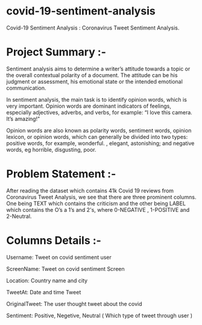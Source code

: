 # covid-19-sentiment-analysis
Covid-19 Sentiment Analysis : Coronavirus Tweet Sentiment Analysis.

# Project Summary :- 

Sentiment analysis aims to determine a writer’s attitude towards a topic or the overall contextual polarity of a document. The attitude can be his judgment or assessment, his emotional state or the intended emotional communication.

In sentiment analysis, the main task is to identify opinion words, which is very important. Opinion words are dominant indicators of feelings, especially adjectives, adverbs, and verbs, for example: “I love this camera. It’s amazing!”

Opinion words are also known as polarity words, sentiment words, opinion lexicon, or opinion words, which can generally be divided into two types: positive words, for example, wonderful. , elegant, astonishing; and negative words, eg horrible, disgusting, poor.

# Problem Statement :-

After reading the dataset which contains 41k Covid 19 reviews from Coronavirus Tweet Analysis, we see that there are three prominent columns. One being TEXT which contains the criticism and the other being LABEL which contains the O’s a 1’s and 2's, where 0-NEGATIVE , 1-POSITIVE and 2-Neutral.

# Columns Details :-

Username: Tweet on covid sentiment user

ScreenName: Tweet on covid sentiment Screen

Location: Country name and city

TweetAt: Date and time Tweet

OriginalTweet: The user thought tweet about the covid

Sentiment: Positive, Negetive, Neutral ( Which type of tweet through user )

